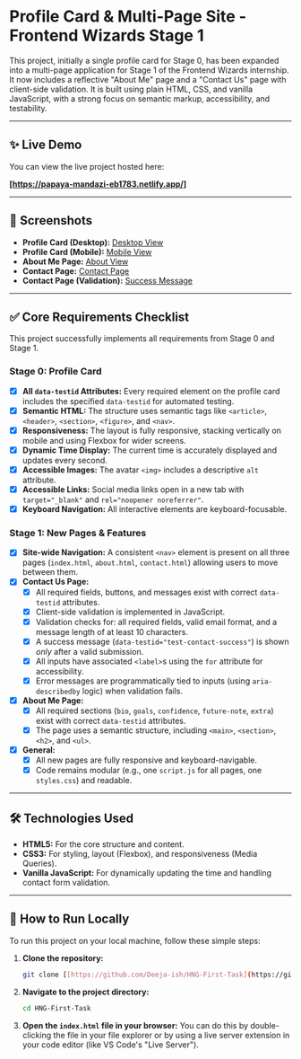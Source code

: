 # Profile Card & Multi-Page Site - Frontend Wizards Stage 1

This project, initially a single profile card for Stage 0, has been expanded into a multi-page application for Stage 1 of the Frontend Wizards internship. It now includes a reflective "About Me" page and a "Contact Us" page with client-side validation. It is built using plain HTML, CSS, and vanilla JavaScript, with a strong focus on semantic markup, accessibility, and testability.

---

## ✨ Live Demo

You can view the live project hosted here:

**[https://papaya-mandazi-eb1783.netlify.app/]**

---

## 📸 Screenshots

* **Profile Card (Desktop):** [Desktop View](images/desktop-view.png)
* **Profile Card (Mobile):** [Mobile View](images/mobile-view.jpg)
* **About Me Page:** [About View](images/about-me.png)
* **Contact Page:** [Contact Page](images/contact-me.png)
* **Contact Page (Validation):** [Success Message](images/success-message.png)

---

## ✅ Core Requirements Checklist

This project successfully implements all requirements from Stage 0 and Stage 1.

### Stage 0: Profile Card

-   [x] **All `data-testid` Attributes:** Every required element on the profile card includes the specified `data-testid` for automated testing.
-   [x] **Semantic HTML:** The structure uses semantic tags like `<article>`, `<header>`, `<section>`, `<figure>`, and `<nav>`.
-   [x] **Responsiveness:** The layout is fully responsive, stacking vertically on mobile and using Flexbox for wider screens.
-   [x] **Dynamic Time Display:** The current time is accurately displayed and updates every second.
-   [x] **Accessible Images:** The avatar `<img>` includes a descriptive `alt` attribute.
-   [x] **Accessible Links:** Social media links open in a new tab with `target="_blank"` and `rel="noopener noreferrer"`.
-   [x] **Keyboard Navigation:** All interactive elements are keyboard-focusable.

### Stage 1: New Pages & Features

-   [x] **Site-wide Navigation:** A consistent `<nav>` element is present on all three pages (`index.html`, `about.html`, `contact.html`) allowing users to move between them.
-   [x] **Contact Us Page:**
    -   [x] All required fields, buttons, and messages exist with correct `data-testid` attributes.
    -   [x] Client-side validation is implemented in JavaScript.
    -   [x] Validation checks for: all required fields, valid email format, and a message length of at least 10 characters.
    -   [x] A success message (`data-testid="test-contact-success"`) is shown *only* after a valid submission.
    -   [x] All inputs have associated `<label>`s using the `for` attribute for accessibility.
    -   [x] Error messages are programmatically tied to inputs (using `aria-describedby` logic) when validation fails.
-   [x] **About Me Page:**
    -   [x] All required sections (`bio`, `goals`, `confidence`, `future-note`, `extra`) exist with correct `data-testid` attributes.
    -   [x] The page uses a semantic structure, including `<main>`, `<section>`, `<h2>`, and `<ul>`.
-   [x] **General:**
    -   [x] All new pages are fully responsive and keyboard-navigable.
    -   [x] Code remains modular (e.g., one `script.js` for all pages, one `styles.css`) and readable.

---

## 🛠️ Technologies Used

-   **HTML5:** For the core structure and content.
-   **CSS3:** For styling, layout (Flexbox), and responsiveness (Media Queries).
-   **Vanilla JavaScript:** For dynamically updating the time and handling contact form validation.

---

## 🚀 How to Run Locally

To run this project on your local machine, follow these simple steps:

1.  **Clone the repository:**
    ```bash
    git clone [[https://github.com/Deeja-ish/HNG-First-Task](https://github.com/Deeja-ish/HNG-First-Task)]
    ```

2.  **Navigate to the project directory:**
    ```bash
    cd HNG-First-Task
    ```

3.  **Open the `index.html` file in your browser:**
    You can do this by double-clicking the file in your file explorer or by using a live server extension in your code editor (like VS Code's "Live Server").